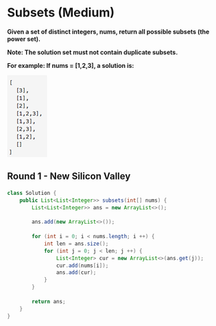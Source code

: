 # Subsets (Medium)

**Given a set of distinct integers, nums, return all possible subsets (the power set).**

**Note: The solution set must not contain duplicate subsets.**

**For example:
If nums = [1,2,3], a solution is:**

![Alt Text](https://raw.githubusercontent.com/zaa9205/images/master/078.Substes.png)

## Round 1 - New Silicon Valley

```java
class Solution {
    public List<List<Integer>> subsets(int[] nums) {
        List<List<Integer>> ans = new ArrayList<>();
        
        ans.add(new ArrayList<>());
        
        for (int i = 0; i < nums.length; i ++) {
            int len = ans.size();
            for (int j = 0; j < len; j ++) {
                List<Integer> cur = new ArrayList<>(ans.get(j));
                cur.add(nums[i]);
                ans.add(cur);
            }
        }
        
        return ans;
    }
}
```

